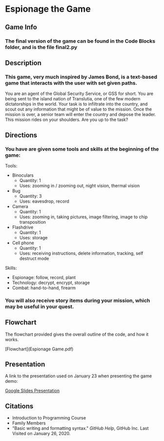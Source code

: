 # Espionage the Game

## Game Info

### The final version of the game can be found in the Code Blocks folder, and is the file final2.py

## Description

### This game, very much inspired by James Bond, is a text-based game that interacts with the user with set given paths.

You are an agent of the Global Security Service, or GSS for short.
You are being sent to the island nation of Translutia, one of the few modern dictatorships in the world.
Your task is to infiltrate into the country, and scout out any information that might be of value to the mission.
Once the mission is over, a senior team will enter the country and depose the leader.
This mission rides on your shoulders. Are you up to the task?

## Directions

### You have are given some tools and skills at the beginning of the game:

Tools:
- Binoculars
  - Quantity: 1
  - Uses: zooming in / zooming out, night vision, thermal vision
- Bug
  - Quantity: 3
  - Uses: eavesdrop, record
- Camera
  - Quantity: 1
  - Uses: zooming in, taking pictures, image filtering, image to chip transposition
- Flashdrive
  - Quantity: 1
  - Uses: storage
- Cell phone
  - Quantity: 1
  - Uses: receiving instructions, delete information, tracking, self destruct mode

Skills:
- Espionage: follow, record, plant
- Technology: decrypt, encrypt, storage
- Combat: hand-to-hand, firearm

### You will also receive story items during your mission, which may be useful in your quest.

## Flowchart

The flowchart provided gives the overall outline of the code, and how it works.

[Flowchart](Espionage Game.pdf)

## Presentation

A link to the presentation used on January 23 when presenting the game demo:

[Google Slides Presentation](https://docs.google.com/presentation/d/1eQHBji0EMlBR3ZZYGeKeEoO_4-TSMPFRbrBA9Ai_urA/edit#slide=id.p)

## Citations

- Introduction to Programming Course
- Family Members
- "Basic writing and formatting syntax." *GitHub Help*, GitHub Inc. Last Visited on January 26, 2020.

